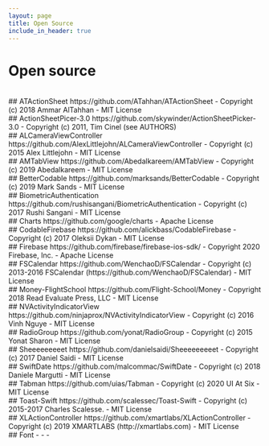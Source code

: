 ```yaml
---
layout: page
title: Open Source
include_in_header: true
---
```



# Open source
<br>
## ATActionSheet
https://github.com/ATahhan/ATActionSheet
- Copyright (c) 2018 Ammar AlTahhan
- MIT License

<br>
## ActionSheetPicer-3.0
https://github.com/skywinder/ActionSheetPicker-3.0
- Copyright (c) 2011, Tim Cinel (see AUTHORS)

<br>
## ALCameraViewController
https://github.com/AlexLittlejohn/ALCameraViewController
- Copyright (c) 2015 Alex Littlejohn
- MIT License

<br>
## AMTabView
https://github.com/Abedalkareem/AMTabView
- Copyright (c) 2019 Abedalkareem <abedalkareem.omreyh@yahoo.com>
- MIT License

<br> 
## BetterCodable
https://github.com/marksands/BetterCodable
- Copyright (c) 2019 Mark Sands
- MIT License

<br>
## BiometricAuthentication
https://github.com/rushisangani/BiometricAuthentication
- Copyright (c) 2017 Rushi Sangani
- MIT License

<br>
## Charts
https://github.com/google/charts
- Apache License

<br>
## CodableFirebase
https://github.com/alickbass/CodableFirebase
- Copyright (c) 2017 Oleksii Dykan
- MIT License

<br>
## Firebase
https://github.com/firebase/firebase-ios-sdk/
- Copyright 2020 Firebase, Inc.
- Apache License

<br>
## FSCalendar
https://github.com/WenchaoD/FSCalendar
- Copyright (c) 2013-2016 FSCalendar (https://github.com/WenchaoD/FSCalendar)
- MIT License

<br>
## Money-FlightSchool
https://github.com/Flight-School/Money
- Copyright 2018 Read Evaluate Press, LLC
- MIT License

<br>
## NVActivityIndicatorView
https://github.com/ninjaprox/NVActivityIndicatorView
- Copyright (c) 2016 Vinh Nguye
- MIT License
<br>
## RadioGroup
https://github.com/yonat/RadioGroup
- Copyright (c) 2015 Yonat Sharon
- MIT License

<br>
## Sheeeeeeeeet
https://github.com/danielsaidi/Sheeeeeeeeet
- Copyright (c) 2017 Daniel Saidi
- MIT License

<br>
## SwiftDate
https://github.com/malcommac/SwiftDate
- Copyright (c) 2018 Daniele Margutti
- MIT License
 
<br>
## Tabman
https://github.com/uias/Tabman
- Copyright (c) 2020 UI At Six
- MIT License

<br>
## Toast-Swift
https://github.com/scalessec/Toast-Swift
- Copyright (c) 2015-2017 Charles Scalesse.
- MIT License

<br>
## XLActionController
https://github.com/xmartlabs/XLActionController
- Copyright (c) 2019 XMARTLABS (http://xmartlabs.com)
- MIT License

<br>
## Font
-
-
-

